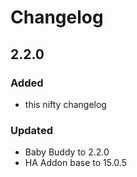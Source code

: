 # Changelog

## 2.2.0

### Added
- this nifty changelog

### Updated
- Baby Buddy to 2.2.0
- HA Addon base to 15.0.5
